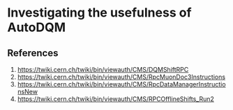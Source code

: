 # Investigating the usefulness of AutoDQM

##


## References
1. https://twiki.cern.ch/twiki/bin/viewauth/CMS/DQMShiftRPC
2. https://twiki.cern.ch/twiki/bin/viewauth/CMS/RpcMuonDoc3Instructions
3. https://twiki.cern.ch/twiki/bin/viewauth/CMS/RpcDataManagerInstructionsNew
4. https://twiki.cern.ch/twiki/bin/viewauth/CMS/RPCOfflineShifts_Run2
